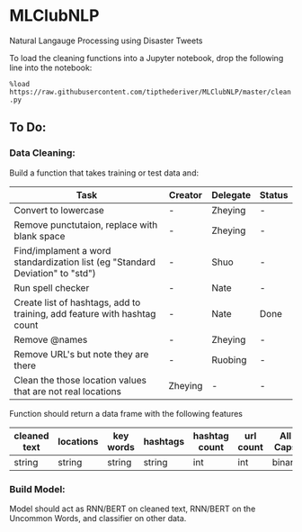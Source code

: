 # MLClubNLP
Natural Langauge Processing using Disaster Tweets

To load the cleaning functions into a Jupyter notebook, drop the following line into the notebook:

`%load https://raw.githubusercontent.com/tipthederiver/MLClubNLP/master/clean.py`


## To Do:

### Data Cleaning:

Build a function that takes training or test data and:


|Task|Creator|Delegate|Status|
|-|-|-|-|
|Convert to lowercase|-|Zheying|-|
|Remove punctutaion, replace with blank space|-|Zheying|-|
|Find/implament a word standardization list (eg "Standard Deviation" to "std")|-|Shuo|-|
|Run spell checker|-|Nate|-|
|Create list of hashtags, add to training, add feature with hashtag count|-|Nate|Done|
|Remove @names|-|Zheying|-|
|Remove URL's but note they are there|-|Ruobing|-|
|Clean the those location values that are not real locations|Zheying|-|-|

Function should return a data frame with the following features

|cleaned text|locations|key words|hashtags|hashtag count|url count|All Caps|Uncommon Words|
|-|-|-|-|-|-|-|-|
|string|string|string|string|int|int|binary|string|


### Build Model:

Model should act as RNN/BERT on cleaned text, RNN/BERT on the Uncommon Words, and classifier on other data. 
